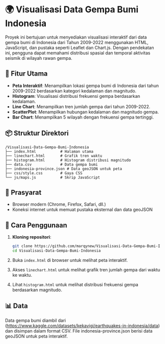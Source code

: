 # 🌍 Visualisasi Data Gempa Bumi Indonesia

Proyek ini bertujuan untuk menyediakan visualisasi interaktif dari data gempa bumi di Indonesia dari Tahun 2009-2022 menggunakan HTML, JavaScript, dan pustaka seperti Leaflet dan Chart.js. Dengan pendekatan ini, pengguna dapat memahami distribusi spasial dan temporal aktivitas seismik di wilayah rawan gempa.

## 📌 Fitur Utama

* **Peta Interaktif**: Menampilkan lokasi gempa bumi di Indonesia dari tahun 2009-2022 berdasarkan kategori kedalaman dan magnitudo.
* **Histogram**: Visualisasi distribusi frekuensi gempa berdasarkan kedalaman.
* **Line Chart**: Menampilkan tren jumlah gempa dari tahun 2009-2022.
* **ScatterPlot**: Menampilkan hubungan kedalaman dan magnitudo gempa.
* **Bar Chart**: Menampilkan 5 wilayah dengan frekuensi gempa tertinggi.

## 📦 Struktur Direktori

```
/Visualisasi-Data-Gempa-Bumi-Indonesia
├── index.html           # Halaman utama
├── linechart.html       # Grafik tren waktu
├── histogram.html       # Histogram distribusi magnitudo
├── data.csv             # Data gempa bumi
├── indonesia-province.json # Data geoJSON untuk peta
├── css/style.css        # Gaya CSS
└── js/maps.js           # Skrip JavaScript
```

## 🔧 Prasyarat

* Browser modern (Chrome, Firefox, Safari, dll.)
* Koneksi internet untuk memuat pustaka eksternal dan data geoJSON

## 🚀 Cara Penggunaan

1. **Kloning repositori**:

   ```bash
   git clone https://github.com/marqynew/Visualisasi-Data-Gempa-Bumi-Indonesia.git
   cd Visualisasi-Data-Gempa-Bumi-Indonesia
   ```
2. Buka `index.html` di browser untuk melihat peta interaktif.
3. Akses `linechart.html` untuk melihat grafik tren jumlah gempa dari waktu ke waktu.
4. Lihat `histogram.html` untuk melihat distribusi frekuensi gempa berdasarkan magnitudo.

## 📊 Data

Data gempa bumi diambil dari (https://www.kaggle.com/datasets/kekavigi/earthquakes-in-indonesia/data) dan disimpan dalam format CSV.
File indonesia-province.json berisi data geoJSON untuk peta interaktif.
